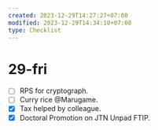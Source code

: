 ```yaml
---
created: 2023-12-29T14:27:27+07:00
modified: 2023-12-29T14:34:10+07:00
type: Checklist
---
```


# 29-fri

- [ ] RPS for cryptograph.
- [ ] Curry rice @Marugame.
- [x] Tax helped by colleague.
- [x] Doctoral Promotion on JTN Unpad FTIP.
